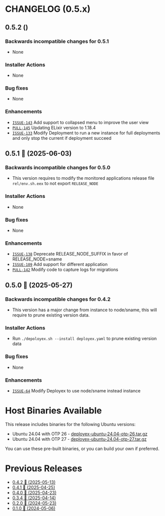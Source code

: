 # CHANGELOG (0.5.x)

## 0.5.2 ()

### Backwards incompatible changes for 0.5.1
 * None

### Installer Actions
 * None

### Bug fixes
 * None

### Enhancements
 * [`ISSUE-143`](https://github.com/thiagoesteves/deployex/issues/143) Add support to collapsed menu to improve the user view
 * [`PULL-145`](https://github.com/thiagoesteves/deployex/pull/145) Updating ELixir version to 1.18.4
 * [`ISSUE-133`](https://github.com/thiagoesteves/deployex/issues/133) Modify Deployment to run a new instance for full deployments and only stop the current if deployment succeed

## 0.5.1 🚀 (2025-06-03)

### Backwards incompatible changes for 0.5.0
 * This version requires to modify the monitored applications release file `rel/env.sh.eex` to not export `RELEASE_NODE`

### Installer Actions
 * None

### Bug fixes
 * None

### Enhancements
 * [`ISSUE-138`](https://github.com/thiagoesteves/deployex/issues/138) Deprecate RELEASE_NODE_SUFFIX in favor of RELEASE_NODE=sname
 * [`ISSUE-109`](https://github.com/thiagoesteves/deployex/issues/109) Add support for different application
 * [`PULL-142`](https://github.com/thiagoesteves/deployex/pull/142) Modify code to capture logs for migrations

## 0.5.0 🚀 (2025-05-27)

### Backwards incompatible changes for 0.4.2
 * This version has a major change from instance to node/sname, this will require to prune existing version data.

### Installer Actions
 * Run `./depoloyex.sh --install deployex.yaml` to prune existing version data

### Bug fixes
 * None

### Enhancements
 * [`ISSUE-64`](https://github.com/thiagoesteves/deployex/issues/64) Modify Deployex to use node/sname instead instance

# Host Binaries Available

This release includes binaries for the following Ubuntu versions:

 * Ubuntu 24.04 with OTP 26 - [deployex-ubuntu-24.04-otp-26.tar.gz](https://github.com/thiagoesteves/deployex/tree/main/devops/releases/otp-26/.tool-versions)
 * Ubuntu 24.04 with OTP 27 - [deployex-ubuntu-24.04-otp-27.tar.gz](https://github.com/thiagoesteves/deployex/tree/main/devops/releases/otp-27/.tool-versions)

 You can use these pre-built binaries, or you can build your own if preferred.

# Previous Releases
 * [0.4.2 🚀 (2025-05-13)](https://github.com/thiagoesteves/deployex/blob/0.4.2/CHANGELOG.md)
 * [0.4.1 🚀 (2025-04-25)](https://github.com/thiagoesteves/deployex/blob/0.4.1/CHANGELOG.md)
 * [0.4.0 🚀 (2025-04-23)](https://github.com/thiagoesteves/deployex/blob/0.4.0/CHANGELOG.md)
 * [0.3.4 🚀 (2025-04-14)](https://github.com/thiagoesteves/deployex/blob/0.3.4/CHANGELOG.md)
 * [0.2.0 🚀 (2024-05-23)](https://github.com/thiagoesteves/deployex/blob/0.2.0/CHANGELOG.md)
 * [0.1.0 🚀 (2024-05-06)](https://github.com/thiagoesteves/deployex/blob/0.1.0/changelog.md)